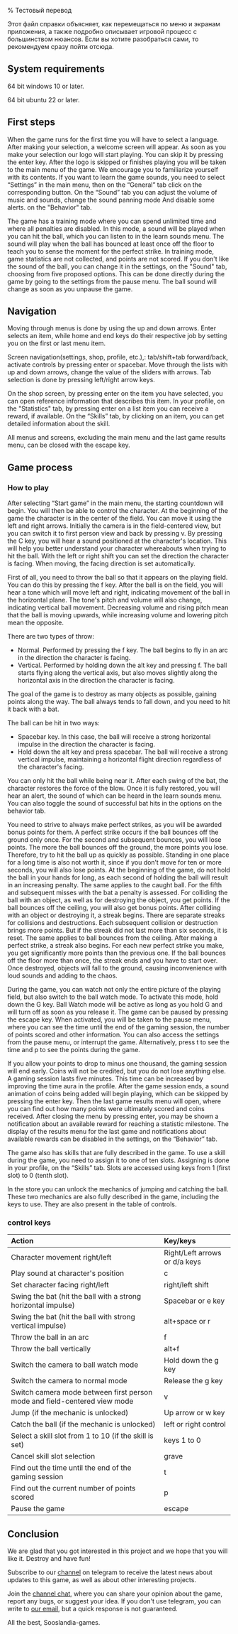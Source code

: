 % Тестовый перевод

Этот файл справки объясняет, как перемещаться по меню и экранам приложения, а
также подробно описывает игровой процесс с большинством нюансов. Если вы хотите
разобраться сами, то рекомендуем сразу пойти отсюда.

## System requirements

64 bit windows 10 or later.

64 bit ubuntu 22 or later.

## First steps

When the game runs for the first time you will have to select a language. After
making your selection, a welcome screen will appear. As soon as you make your
selection our logo will start playing. You can skip it by pressing the enter
key. After the logo is skipped or finishes playing you will be taken to the main
menu of the game. We encourage you to familiarize yourself with its contents. If
you want to learn the game sounds, you need to select “Settings” in the main
menu, then on the “General” tab click on the corresponding button. On the
“Sound” tab you can adjust the volume of music and sounds, change the sound
panning mode And disable some alerts. on the "Behavior" tab.

The game has a training mode where you can spend unlimited time and where all
penalties are disabled. In this mode, a sound will be played when you can hit
the ball, which you can listen to in the learn sounds menu. The sound will play
when the ball has bounced at least once off the floor to teach you to sense the
moment for the perfect strike. In training mode, game statistics are not
collected, and points are not scored. If you don't like the sound of the ball,
you can change it in the settings, on the "Sound" tab, choosing from five
proposed options. This can be done directly during the game by going to the
settings from the pause menu. The ball sound will change as soon as you unpause
the game.

## Navigation

Moving through menus is done by using the up and down arrows. Enter selects an
item, while home and end keys do their respective job by setting you on the
first or last menu item.

Screen navigation(settings, shop, profile, etc.),: tab/shift+tab forward/back,
activate controls by pressing enter or spacebar. Move through the lists with up
and down arrows, change the value of the sliders with arrows. Tab selection is
done by pressing left/right arrow keys.

On the shop screen, by pressing enter on the item you have selected, you can open
reference information that describes this item. In your profile, on the
"Statistics" tab, by pressing enter on a list item you can receive a reward, if
available. On the “Skills” tab, by clicking on an item, you can get detailed
information about the skill.

All menus and screens, excluding the main menu and the last game results menu,
can be closed with the escape key.

## Game process

### How to play

After selecting “Start game” in the main menu, the starting countdown will begin.
You will then be able to control the character. At the beginning of the game the
character is in the center of the field. You can move it using the left and
right arrows. Initially the camera is in the field-centered view, but you can
switch it to first person view and back by pressing v. By pressing the C key,
you will hear a sound positioned at the character's location. This will help you
better understand your character whereabouts when trying to hit the ball. With
the left or right shift you can set the direction the character is facing. When
moving, the facing direction is set automatically.

First of all, you need to throw the ball so that it appears on the playing field.
You can do this by pressing the f key. After the ball is on the field, you will
hear a tone which will move left and right, indicating movement of the ball in
the horizontal plane. The tone's pitch and volume will also change, indicating
vertical ball movement. Decreasing volume and rising pitch mean that the ball is
moving upwards, while increasing volume and lowering pitch mean the opposite.

There are two types of throw:

+ Normal. Performed by pressing the f key. The ball begins to fly in an arc in
the direction the character is facing.
+ Vertical. Performed by holding down the alt key and pressing f. The ball starts
flying along the vertical axis, but also moves slightly along the horizontal
axis in the direction the character is facing.

The goal of the game is to destroy as many objects as possible, gaining points
along the way. The ball always tends to fall down, and you need to hit it back
with a bat.

The ball can be hit in two ways:

+ Spacebar key. In this case, the ball will receive a strong horizontal impulse
in the direction the character is facing.
+ Hold down the alt key and press spacebar. The ball will receive a strong
vertical impulse, maintaining a horizontal flight direction regardless of the
character's facing.

You can only hit the ball while being near it. After each swing of the bat, the
character restores the force of the blow. Once it is fully restored, you will
hear an alert, the sound of which can be heard in the learn sounds menu. You can
also toggle the sound of successful bat hits in the options on the behavior tab.

You need to strive to always make perfect strikes, as you will be awarded bonus
points for them. A perfect strike occurs if the ball bounces off the ground only
once. For the second and subsequent bounces, you will lose points. The more the
ball bounces off the ground, the more points you lose. Therefore, try to hit the
ball up as quickly as possible. Standing in one place for a long time is also
not worth it, since if you don’t move for ten or more seconds, you will also
lose points. At the beginning of the game, do not hold the ball in your hands
for long, as each second of holding the ball will result in an increasing
penalty. The same applies to the caught ball. For the fifth and subsequent
misses with the bat a penalty is assessed. For colliding the ball with an
object, as well as for destroying the object, you get points. If the ball
bounces off the ceiling, you will also get bonus points. After colliding with an
object or destroying it, a streak begins. There are separate streaks for
collisions and destructions. Each subsequent collision or destruction brings
more points. But if the streak did not last more than six seconds, it is reset.
The same applies to ball bounces from the ceiling. After making a perfect
strike, a streak also begins. For each new perfect strike you make, you get
significantly more points than the previous one. If the ball bounces off the
floor more than once, the streak ends and you have to start over. Once
destroyed, objects will fall to the ground, causing inconvenience with loud
sounds and adding to the chaos.

During the game, you can watch not only the entire picture of the playing field,
but also switch to the ball watch mode. To activate this mode, hold down the G
key. Ball Watch mode will be active as long as you hold G and will turn off as
soon as you release it. The game can be paused by pressing the escape key. When
activated, you will be taken to the pause menu, where you can see the time until
the end of the gaming session, the number of points scored and other
information. You can also access the settings from the pause menu, or interrupt
the game. Alternatively, press t to see the time and p to see the points during
the game.

If you allow your points to drop to minus one thousand, the gaming session will
end early. Coins will not be credited, but you do not lose anything else. A
gaming session lasts five minutes. This time can be increased by improving the
time aura in the profile. After the game session ends, a sound animation of
coins being added will begin playing, which can be skipped by pressing the enter
key. Then the last game results menu will open, where you can find out how many
points were ultimately scored and coins received. After closing the menu by
pressing enter, you may be shown a notification about an available reward for
reaching a statistic milestone. The display of the results menu for the last
game and notifications about available rewards can be disabled in the settings,
on the “Behavior” tab.

The game also has skills that are fully described in the game. To use a skill
during the game, you need to assign it to one of ten slots. Assigning is done in
your profile, on the “Skills” tab. Slots are accessed using keys from 1 (first
slot) to 0 (tenth slot).

In the store you can unlock the mechanics of jumping and catching the ball. These
two mechanics are also fully described in the game, including the keys to use.
They are also present in the table of controls.

### control keys

| Action | Key/keys |
| :-- | :-- |
| Character movement right/left | Right/Left arrows or d/a keys |
| Play sound at character's position | c |
| Set character facing right/left | right/left shift |
| Swing the bat (hit the ball with a strong horizontal impulse) | Spacebar or e key |
| Swing the bat (hit the ball with strong vertical impulse) | alt+space or r |
| Throw the ball in an arc | f |
| Throw the ball vertically | alt+f |
| Switch the camera to ball watch mode | Hold down the g key |
| Switch the camera to normal mode | Release the g key |
| Switch camera mode between first person mode and field-centered view mode | v |
| Jump (if the mechanic is unlocked) | Up arrow or w key |
| Catch the ball (if the mechanic is unlocked) | left or right control |
| Select a skill slot from 1 to 10 (if the skill is set) | keys 1 to 0 |
| Cancel skill slot selection | grave |
| Find out the time until the end of the gaming session | t |
| Find out the current number of points scored | p |
| Pause the game | escape |

## Conclusion

We are glad that you got interested in this project and we hope that you will
like it. Destroy and have fun!

Subscribe to our [channel](https://t.me/sooslandia) on telegram to receive the
latest news about updates to this game, as well as about other interesting
projects.

Join the [channel chat](https://t.me/sooslandiadiscussion), where you can share
your opinion about the game, report any bugs, or suggest your idea. If you don't
use telegram, you can write to [our email](mailto://contact@sooslandia.ru), but
a quick response is not guaranteed.

All the best, Sooslandia-games.
